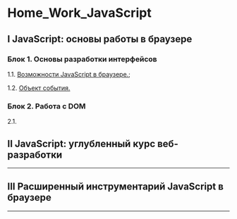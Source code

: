 # Home_Work_JavaScript

## I JavaScript: основы работы в браузере

### Блок 1. Основы разработки интерфейсов

1.1. [Возможности JavaScript в браузере.](./1.1_JavaScript_in_the_browser);

1.2. [Объект события.](./1.2_event_object)

### Блок 2. Работа с DOM

2.1. 

## II JavaScript: углубленный курс веб-разработки
___

## III Расширенный инструментарий JavaScript в браузере
___

